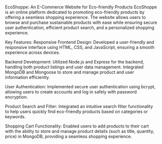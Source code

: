 EcoShoppe: An E-Commerce Website for Eco-friendly Products
EcoShoppe is an online platform dedicated to promoting eco-friendly products by offering a seamless shopping experience. The website allows users to browse and purchase sustainable products with ease while ensuring secure user authentication, efficient product search, and a personalized shopping experience.

Key Features:
Responsive Frontend Design: Developed a user-friendly and responsive interface using HTML, CSS, and JavaScript, ensuring a smooth experience across devices.

Backend Development: Utilized Node.js and Express for the backend, handling both product listings and user data management. Integrated MongoDB and Mongoose to store and manage product and user information efficiently.

User Authentication: Implemented secure user authentication using bcrypt, allowing users to create accounts and log in safely with password encryption.

Product Search and Filter: Integrated an intuitive search filter functionality to help users quickly find eco-friendly products based on categories or keywords.

Shopping Cart Functionality: Enabled users to add products to their cart with the ability to store and manage product details (such as title, quantity, price) in MongoDB, providing a seamless shopping experience.

